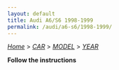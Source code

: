 ```yaml
---
layout: default
title: Audi A6/S6 1998-1999
permalink: /audi/a6-s6/1998-1999/
---
```

[*Home*](/) > [*CAR*](/car/) > [*MODEL*](/car/model/) > [*YEAR*](/car/model/year/)

**Follow the instructions**
